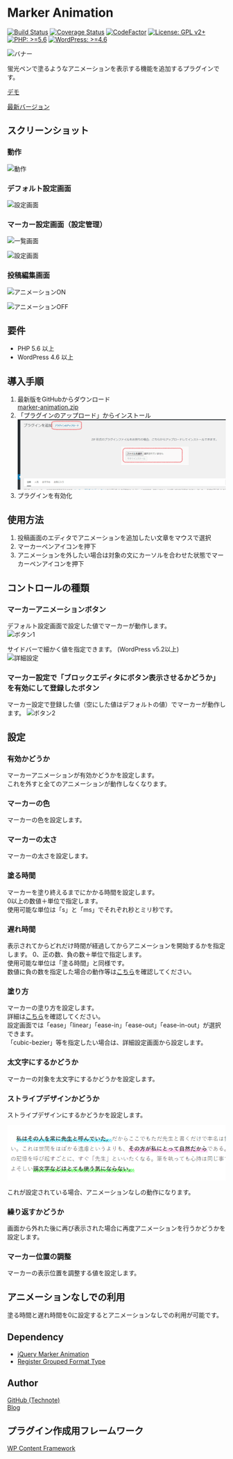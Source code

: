 # Marker Animation

[![Build Status](https://travis-ci.com/technote-space/marker-animation.svg?branch=master)](https://travis-ci.com/technote-space/marker-animation)
[![Coverage Status](https://coveralls.io/repos/github/technote-space/marker-animation/badge.svg?branch=master)](https://coveralls.io/github/technote-space/marker-animation?branch=master)
[![CodeFactor](https://www.codefactor.io/repository/github/technote-space/marker-animation/badge)](https://www.codefactor.io/repository/github/technote-space/marker-animation)
[![License: GPL v2+](https://img.shields.io/badge/License-GPL%20v2%2B-blue.svg)](http://www.gnu.org/licenses/gpl-2.0.html)
[![PHP: >=5.6](https://img.shields.io/badge/PHP-%3E%3D5.6-orange.svg)](http://php.net/)
[![WordPress: >=4.6](https://img.shields.io/badge/WordPress-%3E%3D4.6-brightgreen.svg)](https://wordpress.org/)

![バナー](https://raw.githubusercontent.com/technote-space/marker-animation/images/.github/images/banner-772x250.png)

蛍光ペンで塗るようなアニメーションを表示する機能を追加するプラグインです。

[デモ](https://technote-space.github.io/marker-animation)

[最新バージョン](https://github.com/technote-space/marker-animation/releases/latest/download/marker-animation.zip)

## スクリーンショット
### 動作

![動作](https://raw.githubusercontent.com/technote-space/marker-animation/images/.github/images/screenshot-1.gif)

### デフォルト設定画面

![設定画面](https://raw.githubusercontent.com/technote-space/marker-animation/images/.github/images/201905201411.png)

### マーカー設定画面（設定管理）

![一覧画面](https://raw.githubusercontent.com/technote-space/marker-animation/images/.github/images/201905201412.png)

![設定画面](https://raw.githubusercontent.com/technote-space/marker-animation/images/.github/images/201905201414.png)

### 投稿編集画面
  
![アニメーションON](https://raw.githubusercontent.com/technote-space/marker-animation/images/.github/images/screenshot-9.gif)

![アニメーションOFF](https://raw.githubusercontent.com/technote-space/marker-animation/images/.github/images/screenshot-10.gif)

## 要件
- PHP 5.6 以上
- WordPress 4.6 以上

## 導入手順
1. 最新版をGitHubからダウンロード  
[marker-animation.zip](https://github.com/technote-space/marker-animation/releases/latest/download/marker-animation.zip)
2. 「プラグインのアップロード」からインストール
![install](https://raw.githubusercontent.com/technote-space/screenshots/master/misc/install-wp-plugin.png)
3. プラグインを有効化 

## 使用方法
1. 投稿画面のエディタでアニメーションを追加したい文章をマウスで選択
2. マーカーペンアイコンを押下
3. アニメーションを外したい場合は対象の文にカーソルを合わせた状態でマーカーペンアイコンを押下

## コントロールの種類
### マーカーアニメーションボタン
デフォルト設定画面で設定した値でマーカーが動作します。  
![ボタン1](https://raw.githubusercontent.com/technote-space/marker-animation/images/.github/images/201902051620.png)  

サイドバーで細かく値を指定できます。 (WordPress v5.2以上)  
![詳細設定](https://raw.githubusercontent.com/technote-space/marker-animation/images/.github/images/201905201416.png)  
### マーカー設定で「ブロックエディタにボタン表示させるかどうか」を有効にして登録したボタン
マーカー設定で登録した値（空にした値はデフォルトの値）でマーカーが動作します。
![ボタン2](https://raw.githubusercontent.com/technote-space/marker-animation/images/.github/images/201902051621.png)

## 設定
### 有効かどうか
マーカーアニメーションが有効かどうかを設定します。  
これを外すと全てのアニメーションが動作しなくなります。

### マーカーの色
マーカーの色を設定します。

### マーカーの太さ
マーカーの太さを設定します。

### 塗る時間
マーカーを塗り終えるまでにかかる時間を設定します。  
0以上の数値＋単位で指定します。  
使用可能な単位は「s」と「ms」でそれぞれ秒とミリ秒です。

### 遅れ時間
表示されてからどれだけ時間が経過してからアニメーションを開始するかを指定します。
0、正の数、負の数＋単位で指定します。  
使用可能な単位は「塗る時間」と同様です。  
数値に負の数を指定した場合の動作等は[こちら](https://developer.mozilla.org/ja/docs/Web/CSS/transition-delay)を確認してください。

### 塗り方
マーカーの塗り方を設定します。  
詳細は[こちら](https://developer.mozilla.org/ja/docs/Web/CSS/transition-timing-function)を確認してください。  
設定画面では「ease」「linear」「ease-in」「ease-out」「ease-in-out」が選択できます。  
「cubic-bezier」等を指定したい場合は、詳細設定画面から設定します。

### 太文字にするかどうか
マーカーの対象を太文字にするかどうかを設定します。

### ストライプデザインかどうか
ストライプデザインにするかどうかを設定します。  

![ストライプデザイン](https://raw.githubusercontent.com/technote-space/jquery.marker-animation/master/stripe.png)  

これが設定されている場合、アニメーションなしの動作になります。

### 繰り返すかどうか
画面から外れた後に再び表示された場合に再度アニメーションを行うかどうかを設定します。

### マーカー位置の調整
マーカーの表示位置を調整する値を設定します。

## アニメーションなしでの利用
塗る時間と遅れ時間を0に設定するとアニメーションなしでの利用が可能です。

## Dependency
- [jQuery Marker Animation](https://github.com/technote-space/jquery.marker-animation)
- [Register Grouped Format Type](https://github.com/technote-space/register-grouped-format-type)

## Author
[GitHub (Technote)](https://github.com/technote-space)  
[Blog](https://technote.space)

## プラグイン作成用フレームワーク
[WP Content Framework](https://github.com/wp-content-framework/core)
